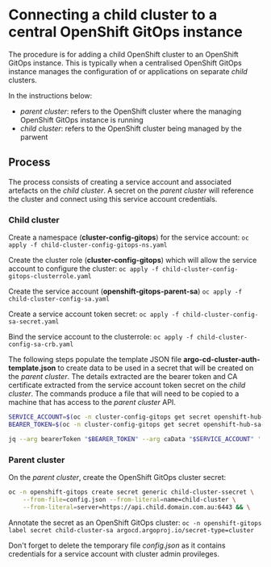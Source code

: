 # Connecting a child cluster to a central OpenShift GitOps instance

The procedure is for adding a child OpenShift cluster to an OpenShift GitOps instance. This is typically when a centralised OpenShift GitOps instance manages the configuration of or applications on separate _child_ clusters. 

In the instructions below:

- _parent cluster_: refers to the OpenShift cluster where the managing OpenShift GitOps instance is running
- _child cluster_: refers to the OpenShift cluster being managed by the parwent

## Process

The process consists of creating a service account and associated artefacts on the _child cluster_. A secret on the _parent cluster_ will reference the cluster and connect using this service account credentials.

### Child cluster

Create a namespace (**cluster-config-gitops**) for the service account:
`oc apply -f child-cluster-config-gitops-ns.yaml`

Create the cluster role (**cluster-config-gitops**) which will allow the service account to configure the cluster:
`oc apply -f child-cluster-config-gitops-clusterrole.yaml`

Create the service account (**openshift-gitops-parent-sa**)
`oc apply -f child-cluster-config-sa.yaml`

Create a service account token secret:
`oc apply -f child-cluster-config-sa-secret.yaml`

Bind the service account to the clusterrole:
`oc apply -f child-cluster-config-sa-crb.yaml`

The following steps populate the template JSON file **argo-cd-cluster-auth-template.json** to create data to be used in a secret that will be created on the _parent cluster_. The details extracted are the bearer token and CA certificate extracted from the service account token secret on the _child cluster_. The commands produce a file that will need to be copied to a machine that has access to the _parent cluster_ API.

```bash
SERVICE_ACCOUNT=$(oc -n cluster-config-gitops get secret openshift-hub-sa-token -o "jsonpath={.data['ca\.crt']}")
BEARER_TOKEN=$(oc -n cluster-config-gitops get secret openshift-hub-sa-token -o "jsonpath={.data['token']}" | base64 -d)

jq --arg bearerToken "$BEARER_TOKEN" --arg caData "$SERVICE_ACCOUNT" '.bearerToken = $bearerToken | .tlsClientConfig.caData = $caData' ./argo-cd-cluster-auth-template.json > config.json
```

### Parent cluster

On the _parent cluster_, create the OpenShift GitOps cluster secret:
```bash
oc -n openshift-gitops create secret generic child-cluster-ssecret \
    --from-file=config.json --from-literal=name=child-cluster \
    --from-literal=server=https://api.child.domain.com.au:6443 && \
```

Annotate the secret as an OpenShift GitOps cluster:
`oc -n openshift-gitops label secret child-cluster-sa argocd.argoproj.io/secret-type=cluster `

Don't forget to delete the temporary file _config.json_ as it contains credentials for a service account with cluster admin provileges.
